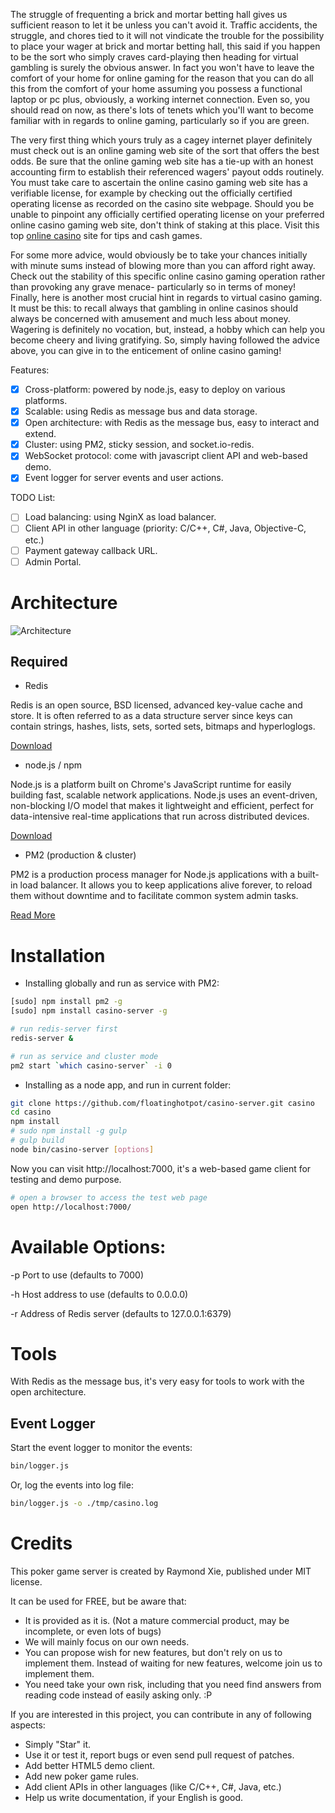 The struggle of frequenting a brick and mortar betting hall gives us sufficient reason to let it be unless you can't avoid it. Traffic accidents, the struggle, and chores tied to it will not vindicate the trouble for the possibility to place your wager at brick and mortar betting hall, this said if you happen to be the sort who simply craves card-playing then heading for virtual gambling is surely the obvious answer. In fact you won't have to leave the comfort of your home for online gaming for the reason that you can do all this from the comfort of your home assuming you possess a functional laptop or pc plus, obviously, a working internet connection. Even so, you should read on now, as there's lots of tenets which you'll want to become familiar with in regards to online gaming, particularly so if you are green.

The very first thing which yours truly as a cagey internet player definitely must check out is an online gaming web site of the sort that offers the best odds. Be sure that the online gaming web site has a tie-up with an honest accounting firm to establish their referenced wagers' payout odds routinely. You must take care to ascertain the online casino gaming web site has a verifiable license, for example by checking out the officially certified operating license as recorded on the casino site webpage. Should you be unable to pinpoint any officially certified operating license on your preferred online casino gaming web site, don't think of staking at this place. Visit this top  <a href="https://www.hypercasinos.com" title="online casino">online casino</a> site for tips and cash games.

For some more advice, would obviously be to take your chances initially with minute sums instead of blowing more than you can afford right away. Check out the stability of this specific online casino gaming operation rather than provoking any grave menace- particularly so in terms of money! Finally, here is another most crucial hint in regards to virtual casino gaming. It must be this: to recall always that gambling in online casinos should always be concerned with amusement and much less about money. Wagering is definitely no vocation, but, instead, a hobby which can help you become cheery and living gratifying. So, simply having followed the advice above, you can give in to the enticement of online casino gaming!



Features: 
- [x] Cross-platform: powered by node.js, easy to deploy on various platforms.
- [x] Scalable: using Redis as message bus and data storage.
- [x] Open architecture: with Redis as the message bus, easy to interact and extend.
- [x] Cluster: using PM2, sticky session, and socket.io-redis.
- [x] WebSocket protocol: come with javascript client API and web-based demo. 
- [x] Event logger for server events and user actions.

TODO List:
- [ ] Load balancing: using NginX as load balancer.
- [ ] Client API in other language (priority: C/C++, C#, Java, Objective-C, etc.)
- [ ] Payment gateway callback URL.
- [ ] Admin Portal.

# Architecture #

![Architecture](https://github.com/floatinghotpot/casino-server/raw/master/docs/architecture.png)

## Required ##

* Redis

Redis is an open source, BSD licensed, advanced key-value cache and store. It is often referred to as a data structure server since keys can contain strings, hashes, lists, sets, sorted sets, bitmaps and hyperloglogs.

[Download](http://redis.io/download)

* node.js / npm

Node.js is a platform built on Chrome's JavaScript runtime for easily building fast, scalable network applications. Node.js uses an event-driven, non-blocking I/O model that makes it lightweight and efficient, perfect for data-intensive real-time applications that run across distributed devices.

[Download](http://nodejs.org/download)

* PM2 (production & cluster)

PM2 is a production process manager for Node.js applications with a built-in load balancer. It allows you to keep applications alive forever, to reload them without downtime and to facilitate common system admin tasks.

[Read More](https://github.com/Unitech/pm2)

# Installation #

* Installing globally and run as service with PM2: 

```bash
[sudo] npm install pm2 -g
[sudo] npm install casino-server -g

# run redis-server first
redis-server &

# run as service and cluster mode
pm2 start `which casino-server` -i 0
```

* Installing as a node app, and run in current folder:

```bash
git clone https://github.com/floatinghotpot/casino-server.git casino
cd casino
npm install
# sudo npm install -g gulp
# gulp build
node bin/casino-server [options]
```

Now you can visit http://localhost:7000, it's a web-based game client for testing and demo purpose.

```bash
# open a browser to access the test web page
open http://localhost:7000/
```

# Available Options: #

-p Port to use (defaults to 7000)

-h Host address to use (defaults to 0.0.0.0)

-r Address of Redis server (defaults to 127.0.0.1:6379)

# Tools #

With Redis as the message bus, it's very easy for tools to work with the open architecture.

## Event Logger ##

Start the event logger to monitor the events:

```bash
bin/logger.js
```

Or, log the events into log file:

```bash
bin/logger.js -o ./tmp/casino.log
```

# Credits #

This poker game server is created by Raymond Xie, published under MIT license.

It can be used for FREE, but be aware that:

* It is provided as it is. (Not a mature commercial product, may be incomplete, or even lots of bugs)
* We will mainly focus on our own needs. 
* You can propose wish for new features, but don't rely on us to implement them. Instead of waiting for new features, welcome join us to implement them.
* You need take your own risk, including that you need find answers from reading code instead of easily asking only. :P

If you are interested in this project, you can contribute in any of following aspects:

* Simply "Star" it.
* Use it or test it, report bugs or even send pull request of patches.
* Add better HTML5 demo client.
* Add new poker game rules.
* Add client APIs in other languages (like C/C++, C#, Java, etc.)
* Help us write documentation, if your English is good.

